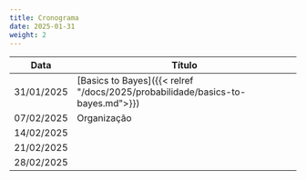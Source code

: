 ```yaml
---
title: Cronograma
date: 2025-01-31
weight: 2
---
```


| Data | Título |
| ---- | ---- |
| 31/01/2025 | [Basics to Bayes]({{< relref "/docs/2025/probabilidade/basics-to-bayes.md">}}) |
| 07/02/2025 | Organização |
| 14/02/2025 | |
| 21/02/2025 | |
| 28/02/2025 | |

